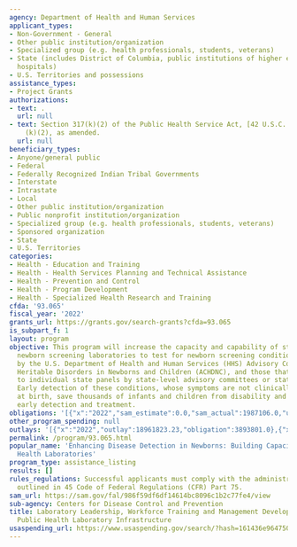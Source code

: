 ```yaml
---
agency: Department of Health and Human Services
applicant_types:
- Non-Government - General
- Other public institution/organization
- Specialized group (e.g. health professionals, students, veterans)
- State (includes District of Columbia, public institutions of higher education and
  hospitals)
- U.S. Territories and possessions
assistance_types:
- Project Grants
authorizations:
- text: .
  url: null
- text: Section 317(k)(2) of the Public Health Service Act, [42 U.S.C. 242l and 247b
    (k)(2), as amended.
  url: null
beneficiary_types:
- Anyone/general public
- Federal
- Federally Recognized Indian Tribal Governments
- Interstate
- Intrastate
- Local
- Other public institution/organization
- Public nonprofit institution/organization
- Specialized group (e.g. health professionals, students, veterans)
- Sponsored organization
- State
- U.S. Territories
categories:
- Health - Education and Training
- Health - Health Services Planning and Technical Assistance
- Health - Prevention and Control
- Health - Program Development
- Health - Specialized Health Research and Training
cfda: '93.065'
fiscal_year: '2022'
grants_url: https://grants.gov/search-grants?cfda=93.065
is_subpart_f: 1
layout: program
objective: This program will increase the capacity and capability of state and territorial
  newborn screening laboratories to test for newborn screening conditions as recommended
  by the U.S. Department of Health and Human Services (HHS) Advisory Committee on
  Heritable Disorders in Newborns and Children (ACHDNC), and those that might be added
  to individual state panels by state-level advisory committees or state legislatures.
  Early detection of these conditions, whose symptoms are not clinically observable
  at birth, save thousands of infants and children from disability and death through
  early detection and treatment.
obligations: '[{"x":"2022","sam_estimate":0.0,"sam_actual":1987106.0,"usa_spending_actual":1954671.26},{"x":"2023","sam_estimate":1906695.0,"sam_actual":0.0,"usa_spending_actual":1906695.0},{"x":"2024","sam_estimate":1906695.0,"sam_actual":0.0,"usa_spending_actual":877500.23}]'
other_program_spending: null
outlays: '[{"x":"2022","outlay":18961823.23,"obligation":3893801.0},{"x":"2023","outlay":0.0,"obligation":0.0},{"x":"2024","outlay":0.0,"obligation":1000000.0}]'
permalink: /program/93.065.html
popular_name: 'Enhancing Disease Detection in Newborns: Building Capacity in Public
  Health Laboratories'
program_type: assistance_listing
results: []
rules_regulations: Successful applicants must comply with the administrative requirements
  outlined in 45 Code of Federal Regulations (CFR) Part 75.
sam_url: https://sam.gov/fal/986f59df6df14614bc8096c1b2c77fe4/view
sub-agency: Centers for Disease Control and Prevention
title: Laboratory Leadership, Workforce Training and Management Development, Improving
  Public Health Laboratory Infrastructure
usaspending_url: https://www.usaspending.gov/search/?hash=161436e9647507e844d90c33cde394dc
---
```

